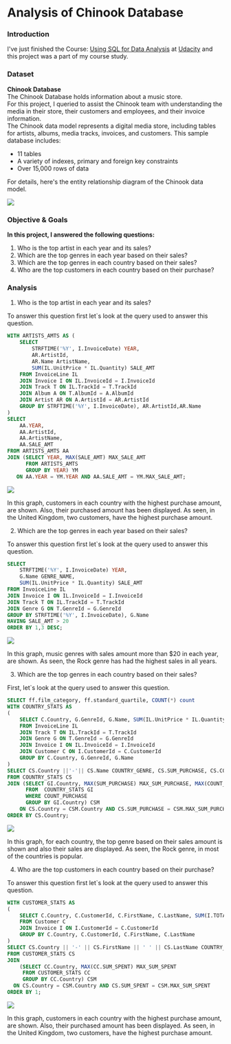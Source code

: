 # Analysis of Chinook Database 

### Introduction
I've just finished the Course: [Using SQL for Data Analysis](https://learn.udacity.com/paid-courses/cd0023) at [Udacity](https://www.udacity.com) and this project was a part of my course study.

### Dataset
**Chinook Database** <br>
The Chinook Database holds information about a music store. <br>
For this project, I queried to assist the Chinook team with understanding the media in their store, their customers and employees, and their invoice information.
<br>
The Chinook data model represents a digital media store, including tables for artists, albums, media tracks, invoices, and customers. This sample database includes:

- 11 tables
- A variety of indexes, primary and foreign key constraints
- Over 15,000 rows of data

For details, here's the entity relationship diagram of the Chinook data model.

![](images/chinook-er-diagram.png)

### Objective & Goals
**In this project, I answered the following questions:**
1) Who is the top artist in each year and its sales?
2) Which are the top genres in each year based on their sales?
3) Which are the top genres in each country based on their sales?
4) Who are the top customers in each country based on their purchase?


### Analysis
1) Who is the top artist in each year and its sales?

To answer this question first let`s look at the query used to answer this question.
```sql
WITH ARTISTS_AMTS AS (
	SELECT 
		STRFTIME('%Y', I.InvoiceDate) YEAR, 
		AR.ArtistId,
		AR.Name ArtistName, 
		SUM(IL.UnitPrice * IL.Quantity) SALE_AMT
	FROM InvoiceLine IL
	JOIN Invoice I ON IL.InvoiceId = I.InvoiceId
	JOIN Track T ON IL.TrackId = T.TrackId
	JOIN Album A ON T.AlbumId = A.AlbumId
	JOIN Artist AR ON A.ArtistId = AR.ArtistId
	GROUP BY STRFTIME('%Y', I.InvoiceDate), AR.ArtistId,AR.Name
)
SELECT 
	AA.YEAR, 
	AA.ArtistId, 
	AA.ArtistName, 
	AA.SALE_AMT
FROM ARTISTS_AMTS AA
JOIN (SELECT YEAR, MAX(SALE_AMT) MAX_SALE_AMT 
	  FROM ARTISTS_AMTS 
	  GROUP BY YEAR) YM 
   ON AA.YEAR = YM.YEAR AND AA.SALE_AMT = YM.MAX_SALE_AMT;

```

![](images/chart-01.png)

In this graph, customers in each country with the highest purchase amount, are shown. Also, their purchased amount has been displayed.
As seen, in the United Kingdom, two customers, have the highest purchase amount.
<br>

2) Which are the top genres in each year based on their sales?

To answer this question first let`s look at the query used to answer this question.
```sql
SELECT 
	STRFTIME('%Y', I.InvoiceDate) YEAR, 
	G.Name GENRE_NAME, 
	SUM(IL.UnitPrice * IL.Quantity) SALE_AMT
FROM InvoiceLine IL
JOIN Invoice I ON IL.InvoiceId = I.InvoiceId
JOIN Track T ON IL.TrackId = T.TrackId
JOIN Genre G ON T.GenreId = G.GenreId
GROUP BY STRFTIME('%Y', I.InvoiceDate), G.Name
HAVING SALE_AMT > 20
ORDER BY 1,3 DESC;

```
![](images/chart-02.png)

In this graph, music genres with sales amount more than $20 in each year, are shown.
As seen, the Rock genre has had the highest sales in all years.
<br>

3) Which are the top genres in each country based on their sales?

First, let`s look at the query used to answer this question.
```sql
SELECT ff.film_category, ff.standard_quartile, COUNT(*) count
WITH COUNTRY_STATS AS 
(
	SELECT C.Country, G.GenreId, G.Name, SUM(IL.UnitPrice * IL.Quantity) SUM_PURCHASE, COUNT(I.InvoiceId) COUNT_PURCHASE
	FROM InvoiceLine IL
	JOIN Track T ON IL.TrackId = T.TrackId
	JOIN Genre G ON T.GenreId = G.GenreId
	JOIN Invoice I ON IL.InvoiceId = I.InvoiceId
	JOIN Customer C ON I.CustomerId = C.CustomerId  
	GROUP BY C.Country, G.GenreId, G.Name
)
SELECT CS.Country ||'-'|| CS.Name COUNTRY_GENRE, CS.SUM_PURCHASE, CS.COUNT_PURCHASE
FROM COUNTRY_STATS CS
JOIN (SELECT GI.Country, MAX(SUM_PURCHASE) MAX_SUM_PURCHASE, MAX(COUNT_PURCHASE) MAX_COUNT_PURCHASE
	  FROM  COUNTRY_STATS GI
	  WHERE COUNT_PURCHASE
	  GROUP BY GI.Country) CSM 
    ON CS.Country = CSM.Country AND CS.SUM_PURCHASE = CSM.MAX_SUM_PURCHASE AND CS.COUNT_PURCHASE = CSM.MAX_COUNT_PURCHASE
ORDER BY CS.Country;

```
![](images/chart-03.png)

In this graph, for each country, the top genre based on their sales amount is shown and also their sales are displayed.
As seen, the Rock genre, in most of the countries is popular.
<br>

4) Who are the top customers in each country based on their purchase?

To answer this question first let`s look at the query used to answer this question.
```sql
WITH CUSTOMER_STATS AS 
(
	SELECT C.Country, C.CustomerId, C.FirstName, C.LastName, SUM(I.TOTAL) SUM_SPENT 
	FROM Customer C
	JOIN Invoice I ON I.CustomerId = C.CustomerId
	GROUP BY C.Country, C.CustomerId, C.FirstName, C.LastName
)
SELECT CS.Country || '-' || CS.FirstName || ' ' || CS.LastName COUNTRY_CUSTOMER, CS.SUM_SPENT
FROM CUSTOMER_STATS CS
JOIN  
	(SELECT CC.Country, MAX(CC.SUM_SPENT) MAX_SUM_SPENT
	 FROM CUSTOMER_STATS CC 
	 GROUP BY CC.Country) CSM 
  ON CS.Country = CSM.Country AND CS.SUM_SPENT = CSM.MAX_SUM_SPENT
ORDER BY 1;

```

![](images/chart-04.png)

In this graph, customers in each country with the highest purchase amount, are shown. Also, their purchased amount has been displayed.
As seen, in the United Kingdom, two customers, have the highest purchase amount.
<br>
